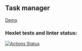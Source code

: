## Task manager

[Demo](https://backend-project-lvl4.herokuapp.com/)

### Hexlet tests and linter status:

[![Actions Status](https://github.com/seth2810/backend-project-lvl4/workflows/hexlet-check/badge.svg)](https://github.com/seth2810/backend-project-lvl4/actions)
